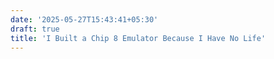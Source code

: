 ```yaml
---
date: '2025-05-27T15:43:41+05:30'
draft: true
title: 'I Built a Chip 8 Emulator Because I Have No Life'
---
```

